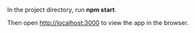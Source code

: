 In the project directory, run **npm start**.

Then open [http://localhost:3000](http://localhost:3000) to view the app in the browser.

